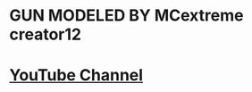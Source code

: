 # GUN MODELED BY MCextreme creator12  
# [YouTube Channel](https://www.youtube.com/channel/UCmCbGlUH3uiXknL8x7vVGbw)